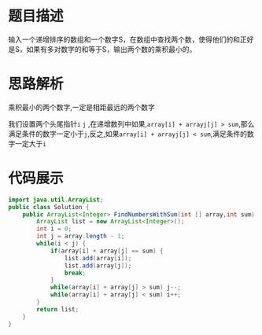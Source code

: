 #  题目描述

输入一个递增排序的数组和一个数字S，在数组中查找两个数，使得他们的和正好是S，如果有多对数字的和等于S，输出两个数的乘积最小的。

#  思路解析

乘积最小的两个数字,一定是相距最远的两个数字

我们设置两个头尾指针`i` `j` ,在递增数列中如果,`array[i] + arrayj[j] > sum`,那么满足条件的数字一定小于`j`,反之,如果`array[i] + arrayj[j] < sum`,满足条件的数字一定大于`i`


#  代码展示
```java
import java.util.ArrayList;
public class Solution {
    public ArrayList<Integer> FindNumbersWithSum(int [] array,int sum) {
        ArrayList list = new ArrayList<Integer>();
        int i = 0;
        int j = array.length - 1;
        while(i < j) {
            if(array[i] + array[j] == sum) {
                list.add(array[i]);
                list.add(array[j]);
                break;
            }
            while(array[i] + array[j] > sum) j--;
            while(array[i] + array[j] < sum) i++;
        }
        return list;
    }
}
```

